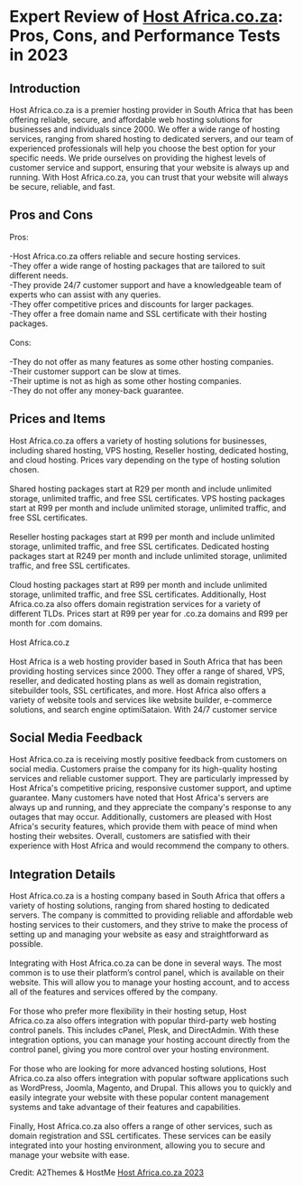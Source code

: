<h1>Expert Review of <a href="https://a2themes.com/host-africacoza-reviews">Host Africa.co.za</a>: Pros, Cons, and Performance Tests in 2023</h1>
<h2>Introduction</h2>
Host Africa.co.za is a premier hosting provider in South Africa that has been offering reliable, secure, and affordable web hosting solutions for businesses and individuals since 2000. We offer a wide range of hosting services, ranging from shared hosting to dedicated servers, and our team of experienced professionals will help you choose the best option for your specific needs. We pride ourselves on providing the highest levels of customer service and support, ensuring that your website is always up and running. With Host Africa.co.za, you can trust that your website will always be secure, reliable, and fast.
<h2>Pros and Cons</h2>
Pros:<br><br>-Host Africa.co.za offers reliable and secure hosting services.<br>-They offer a wide range of hosting packages that are tailored to suit different needs.<br>-They provide 24/7 customer support and have a knowledgeable team of experts who can assist with any queries.<br>-They offer competitive prices and discounts for larger packages.<br>-They offer a free domain name and SSL certificate with their hosting packages.<br><br>Cons:<br><br>-They do not offer as many features as some other hosting companies.<br>-Their customer support can be slow at times.<br>-Their uptime is not as high as some other hosting companies.<br>-They do not offer any money-back guarantee.
<h2>Prices and Items</h2>
Host Africa.co.za offers a variety of hosting solutions for businesses, including shared hosting, VPS hosting, Reseller hosting, dedicated hosting, and cloud hosting. Prices vary depending on the type of hosting solution chosen. <br><br>Shared hosting packages start at R29 per month and include unlimited storage, unlimited traffic, and free SSL certificates. VPS hosting packages start at R99 per month and include unlimited storage, unlimited traffic, and free SSL certificates. <br><br>Reseller hosting packages start at R99 per month and include unlimited storage, unlimited traffic, and free SSL certificates. Dedicated hosting packages start at R249 per month and include unlimited storage, unlimited traffic, and free SSL certificates. <br><br>Cloud hosting packages start at R99 per month and include unlimited storage, unlimited traffic, and free SSL certificates. Additionally, Host Africa.co.za also offers domain registration services for a variety of different TLDs. Prices start at R99 per year for .co.za domains and R99 per month for .com domains. <br><br>Host Africa.co.z<br><br>Host Africa is a web hosting provider based in South Africa that has been providing hosting services since 2000. They offer a range of shared, VPS, reseller, and dedicated hosting plans as well as domain registration, sitebuilder tools, SSL certificates, and more. Host Africa also offers a variety of website tools and services like website builder, e-commerce solutions, and search engine optimiSataion. With 24/7 customer service
<h2>Social Media Feedback</h2>
Host Africa.co.za is receiving mostly positive feedback from customers on social media. Customers praise the company for its high-quality hosting services and reliable customer support. They are particularly impressed by Host Africa's competitive pricing, responsive customer support, and uptime guarantee. Many customers have noted that Host Africa's servers are always up and running, and they appreciate the company's response to any outages that may occur. Additionally, customers are pleased with Host Africa's security features, which provide them with peace of mind when hosting their websites. Overall, customers are satisfied with their experience with Host Africa and would recommend the company to others.
<h2>Integration Details</h2>
Host Africa.co.za is a hosting company based in South Africa that offers a variety of hosting solutions, ranging from shared hosting to dedicated servers. The company is committed to providing reliable and affordable web hosting services to their customers, and they strive to make the process of setting up and managing your website as easy and straightforward as possible.<br><br>Integrating with Host Africa.co.za can be done in several ways. The most common is to use their platform’s control panel, which is available on their website. This will allow you to manage your hosting account, and to access all of the features and services offered by the company.<br><br>For those who prefer more flexibility in their hosting setup, Host Africa.co.za also offers integration with popular third-party web hosting control panels. This includes cPanel, Plesk, and DirectAdmin. With these integration options, you can manage your hosting account directly from the control panel, giving you more control over your hosting environment.<br><br>For those who are looking for more advanced hosting solutions, Host Africa.co.za also offers integration with popular software applications such as WordPress, Joomla, Magento, and Drupal. This allows you to quickly and easily integrate your website with these popular content management systems and take advantage of their features and capabilities.<br><br>Finally, Host Africa.co.za also offers a range of other services, such as domain registration and SSL certificates. These services can be easily integrated into your hosting environment, allowing you to secure and manage your website with ease.
<p>Credit: A2Themes & HostMe <a href="https://a2themes.com/host-africacoza-reviews">Host Africa.co.za 2023</a></p>